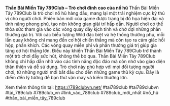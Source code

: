 **Thần Bài Miền Tây 789Club – Trò chơi đỉnh cao của nổ hũ** 
Thần Bài Miền Tây 789Club là trò chơi nổ hũ hàng đầu, mang lại một trải nghiệm cực kỳ thú vị cho người chơi. Phiên bản mới của game được trang bị đồ họa hiện đại và tính năng phong phú, tạo nên không gian giải trí hấp dẫn. Người chơi có thể thỏa sức tham gia vào các vòng quay đầy kịch tính và chờ đợi những phần thưởng giá trị.
Với các biểu tượng Wild đặc biệt và hệ thống thưởng phụ, mỗi lần quay không chỉ mang đến cơ hội chiến thắng mà còn tạo ra cảm giác hồi hộp, phấn khích. Các vòng quay miễn phí và phần thưởng giá trị giúp gia tăng cơ hội thắng lớn. Điều này khiến Thần Bài Miền Tây 789Club trở thành một trò chơi đầy sức hút, không thể bỏ qua.
Thần Bài Miền Tây 789Club không chỉ hấp dẫn nhờ vào các tính năng độc đáo mà còn nhờ vào giao diện thân thiện và dễ sử dụng. Trò chơi này phù hợp với mọi đối tượng người chơi, từ những người mới bắt đầu cho đến những game thủ kỳ cựu. Đây là điểm đến lý tưởng để bạn thử vận may và kiếm thưởng lớn.

Xem thêm thông tin tại: https://789clubvn.net/
#tai789club #tai789clubvn #tải_789club #789club_vn #link_vào_789club #789club_mới_nhất #nổ_hũ #thần_bài_miền_tây_789club